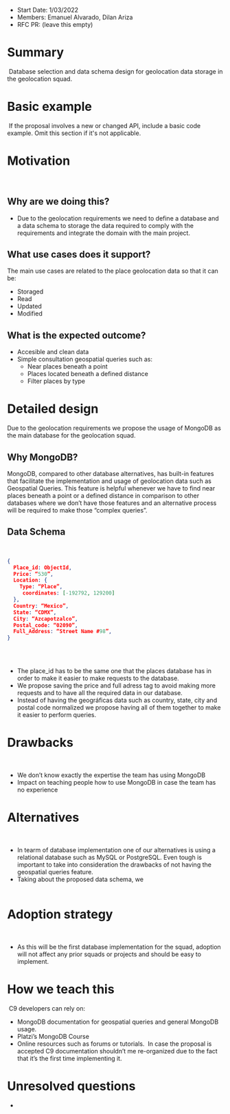 - Start Date: 1/03/2022
- Members: Emanuel Alvarado, Dilan Ariza
- RFC PR: (leave this empty)
​
# Summary
​
Database selection and data schema design for geolocation data storage in the geolocation squad.
​
# Basic example
​
If the proposal involves a new or changed API, include a basic code example.
Omit this section if it's not applicable.
​
# Motivation
​
## Why are we doing this?
- Due to the geolocation requirements we need to define a database and a data schema to storage the data required to comply with the requirements and integrate the domain with the main project.
​
## What use cases does it support?
The main use cases are related to the place geolocation data so that it can be:
- Storaged
- Read
- Updated
- Modified
​
## What is the expected outcome?
- Accesible and clean data
- Simple consultation geospatial queries such as:
    - Near places beneath a point
    - Places located beneath a defined distance
    - Filter places by type
​
​
# Detailed design
Due to the geolocation requirements we propose the usage of MongoDB as the main database for the geolocation squad. 
​
## Why MongoDB?
MongoDB, compared to other database alternatives, has built-in features that facilitate the implementation and usage of geolocation data such as Geospatial Queries. This feature is helpful whenever we have to find near places beneath a point or a defined distance in comparison to other databases where we don’t have those features and an alternative process will be required to make those “complex queries”.
​
## Data Schema
​
```json
{
  Place_id: ObjectId,
  Price: “530”,
  Location: {
    Type: “Place”,
	 coordinates: [-192792, 129200]
  },
  Country: “Mexico”,
  State: “CDMX”,
  City: “Azcapotzalco”,
  Postal_code: “02090”,
  Full_Address: “Street Name #98”,
}
​
```
​
- The place_id has to be the same one that the places database has in order to make it easier to make requests to the database.    
- We propose saving the price and full adress tag to avoid making more requests and to have all the required data in our database.
- Instead of having the geográficas data such as country, state, city and postal code normalized we propose having all of them together to make it easier to perform queries.
​
# Drawbacks
​
- We don’t know exactly the expertise the team has using MongoDB
- Impact on teaching people how to use MongoDB in case the team has no experience 
​
# Alternatives
​
- In tearm of database implementation one of our alternatives is using a relational database such as MySQL or PostgreSQL. Even tough is important to take into consideration the drawbacks of not having the geospatial queries feature. 
​
- Taking about the proposed data schema, we  
​
# Adoption strategy
​
- As this will be the first database implementation for the squad, adoption will not affect any prior squads or projects and should be easy to implement. 
​
# How we teach this
​
C9 developers can rely on:
- MongoDB documentation for geospatial queries and general MongoDB usage. 
- Platzi’s MongoDB Course
- Online resources such as forums or tutorials.
​
In case the proposal is accepted C9 documentation shouldn’t me re-organized due to the fact that it’s the first time implementing it. 
​
# Unresolved questions
- 